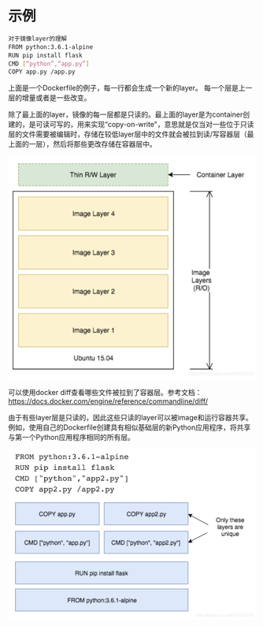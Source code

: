 # 示例

```sh
对于镜像layer的理解
FROM python:3.6.1-alpine
RUN pip install flask
CMD [“python”,“app.py”]
COPY app.py /app.py
```

上面是一个Dockerfile的例子，每一行都会生成一个新的layer。 每一个层是上一层的增量或者是一些改变。

除了最上面的layer，镜像的每一层都是只读的。最上面的layer是为container创建的，是可读可写的，用来实现“copy-on-write"，意思就是仅当对一些位于只读层的文件需要被编辑时，存储在较低layer层中的文件就会被拉到读/写容器层（最上面的一层），然后将那些更改存储在容器层中。

![](./layer简单示例.png)

可以使用docker diff查看哪些文件被拉到了容器层。参考文档：https://docs.docker.com/engine/reference/commandline/diff/

由于有些layer层是只读的，因此这些只读的layer可以被image和运行容器共享。 例如，使用自己的Dockerfile创建具有相似基础层的新Python应用程序，将共享与第一个Python应用程序相同的所有层。

![](./layer简单示例-共享.png)
